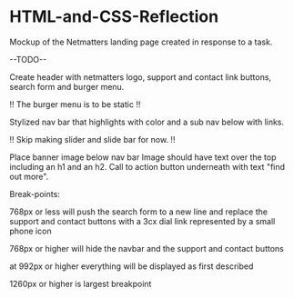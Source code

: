 # HTML-and-CSS-Reflection
Mockup of the Netmatters landing page created in response to a task.

--TODO--

Create header with netmatters logo, support and contact link buttons, search form and burger menu.

!! The burger menu is to be static !!

Stylized nav bar that highlights with color and a sub nav below with links.

!! Skip making slider and slide bar for now. !!

Place banner image below nav bar
Image should have text over the top including an h1 and an h2.
Call to action button underneath with text "find out more".

Break-points: 

768px or less will push the search form to a new line and replace the support and contact buttons with a 3cx dial link represented by a small phone icon

768px or higher will hide the navbar and the support and contact buttons

at 992px or higher everything will be displayed as first described

1260px or higher is largest breakpoint

